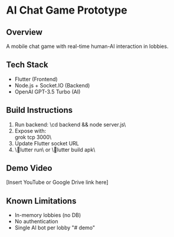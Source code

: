 # AI Chat Game Prototype

## Overview
A mobile chat game with real-time human-AI interaction in lobbies.

## Tech Stack
- Flutter (Frontend)
- Node.js + Socket.IO (Backend)
- OpenAI GPT-3.5 Turbo (AI)

## Build Instructions
1. Run backend: \cd backend && node server.js\
2. Expose with: \
grok tcp 3000\
3. Update Flutter socket URL
4. \lutter run\ or \lutter build apk\

## Demo Video
[Insert YouTube or Google Drive link here]

## Known Limitations
- In-memory lobbies (no DB)
- No authentication
- Single AI bot per lobby
"# demo" 
